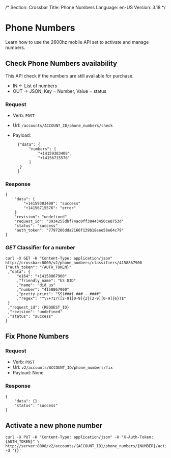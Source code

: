 /*
Section: Crossbar
Title: Phone Numbers
Language: en-US
Version: 3.18
*/

# Phone Numbers
Learn how to use the 2600hz mobile API set to activate and manage numbers.


## Check Phone Numbers availability

This API check if the numbers are still available for purchase.

- IN <- List of numbers
- OUT -> JSON; Key = Number, Value = status

### Request

- Verb: `POST`
- Url: `/accounts/ACCOUNT_ID/phone_numbers/check`
- Payload:

        {"data": {
             "numbers": [
                 "+14159383408",
                 "+14156715576"
             ]
         }
        }

### Response

```
{
    "data": {
        "+14159383408": "success"
        "+14156715576": "error"
    }
    "revision": "undefined"
    "request_id": "3934255dbf74ac0ff38443450ce8753d"
    "status": "success"
    "auth_token": "7797206dda2166f139b18eee58e64c79"
}
```

### _GET_ Classifier for a number

    curl -X GET -H "Content-Type: application/json" http://crossbar:8000/v2/phone_numbers/classifiers/4158867900
    {"auth_token": "{AUTH_TOKEN}"
     ,"data": {
         "e164": "+14158867900"
         ,"friendly_name": "US DID"
         ,"name": "did_us"
         ,"number": "4158867900"
         ,"pretty_print": "SS(###) ### - ####"
         ,"regex": "^\\+?1?([2-9][0-9]{2}[2-9][0-9]{6})$"
     }
     ,"request_id": {REQUEST_ID}
     ,"revision": "undefined"
     ,"status": "success"
    }


## Fix Phone Numbers

### Request

- Verb: `POST`
- Url: `v2/accounts/ACCOUNT_ID/phone_numbers/fix`
- Payload: None

### Response

```
{
    "data": {}
    "status": "success"
}
```

## Activate a new phone number

    curl -X PUT -H "Content-Type: application/json" -H "X-Auth-Token: {AUTH_TOKEN}" \
    http://server:8000/v2/accounts/{ACCOUNT_ID}/phone_numbers/{NUMBER}/activate -d '{}'
